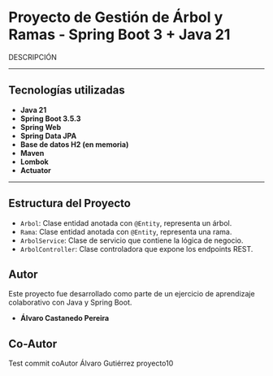 # Proyecto de Gestión de Árbol y Ramas - Spring Boot 3 + Java 21

DESCRIPCIÓN

---

## Tecnologías utilizadas

- **Java 21**
- **Spring Boot 3.5.3**
- **Spring Web**
- **Spring Data JPA**
- **Base de datos H2 (en memoria)**
- **Maven**
- **Lombok**
- **Actuator**

---

## Estructura del Proyecto

- `Arbol`: Clase entidad anotada con `@Entity`, representa un árbol.
- `Rama`: Clase entidad anotada con `@Entity`, representa una rama.
- `ArbolService`: Clase de servicio que contiene la lógica de negocio.
- `ArbolController`: Clase controladora que expone los endpoints REST.



## Autor

Este proyecto fue desarrollado como parte de un ejercicio de aprendizaje colaborativo con Java y Spring Boot.

- **Álvaro Castanedo Pereira** 

## Co-Autor

Test commit coAutor Álvaro Gutiérrez proyecto10


